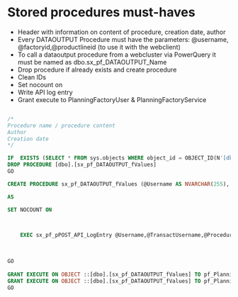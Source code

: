 # Stored procedures must-haves

- Header with information on content of procedure, creation date, author
- Every DATAOUTPUT Procedure must have the parameters: @username, @factoryid,@productlineid (to use it with the webclient)
- To call a dataoutput procedure from a webcluster via PowerQuery it must be named as dbo.sx_pf_DATAOUTPUT_Name
- Drop procedure if already exists and create procedure
- Clean IDs
- Set nocount on
- Write API log entry
- Grant execute to PlanningFactoryUser & PlanningFactoryService

```sql

/*
Procedure name / procedure content
Author
Creation date
*/

IF  EXISTS (SELECT * FROM sys.objects WHERE object_id = OBJECT_ID(N'[dbo].[sx_pf_DATAOUTPUT_fValues]') AND type in (N'P', N'PC'))
DROP PROCEDURE [dbo].[sx_pf_DATAOUTPUT_fValues]
GO

CREATE PROCEDURE sx_pf_DATAOUTPUT_fValues (@Username AS NVARCHAR(255), @FactoryID AS NVARCHAR(255)='', @ProductLineID AS NVARCHAR(255)='')

AS

SET NOCOUNT ON

		

	EXEC sx_pf_pPOST_API_LogEntry @Username,@TransactUsername,@ProcedureName,@ParameterString,@EffectedRows,@ResultCode,@TimestampCall,@Comment
		
		

GO
  
GRANT EXECUTE ON OBJECT ::[dbo].[sx_pf_DATAOUTPUT_fValues] TO pf_PlanningFactoryUser;
GRANT EXECUTE ON OBJECT ::[dbo].[sx_pf_DATAOUTPUT_fValues] TO pf_PlanningFactoryService;
GO
```
